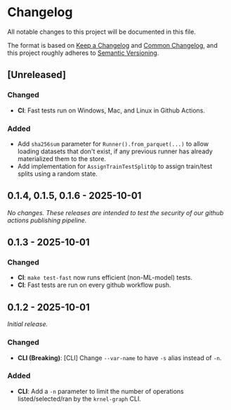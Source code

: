 # Changelog

All notable changes to this project will be documented in this file.

The format is based on [Keep a Changelog](https://keepachangelog.com/en/1.1.0/) and [Common Changelog](https://github.com/vweevers/common-changelog),
and this project roughly adheres to [Semantic Versioning](https://semver.org/spec/v2.0.0.html).

## [Unreleased]

### Changed

- **CI**: Fast tests run on Windows, Mac, and Linux in Github Actions.

### Added

- Add `sha256sum` parameter for `Runner().from_parquet(...)` to allow loading datasets that don't exist, if any previous runner has already materialized them to the store.
- Add implementation for `AssignTrainTestSplitOp` to assign train/test splits using a random state.

## 0.1.4, 0.1.5, 0.1.6 - 2025-10-01
_No changes. These releases are intended to test the security of our github actions publishing pipeline._

## 0.1.3 - 2025-10-01

### Changed

- **CI**: `make test-fast` now runs efficient (non-ML-model) tests.
- **CI**: Fast tests are run on every github workflow push.

## 0.1.2 - 2025-10-01

_Initial release._

### Changed

- **CLI (Breaking)**: [CLI] Change `--var-name` to have `-s` alias instead of `-n`.

### Added

- **CLI**: Add a `-n` parameter to limit the number of operations listed/selected/ran by the `krnel-graph` CLI.
